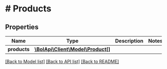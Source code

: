 # # Products

## Properties

Name | Type | Description | Notes
------------ | ------------- | ------------- | -------------
**products** | [**\BolApi\Client\Model\Product[]**](Product.md) |  |

[[Back to Model list]](../../README.md#models) [[Back to API list]](../../README.md#endpoints) [[Back to README]](../../README.md)
